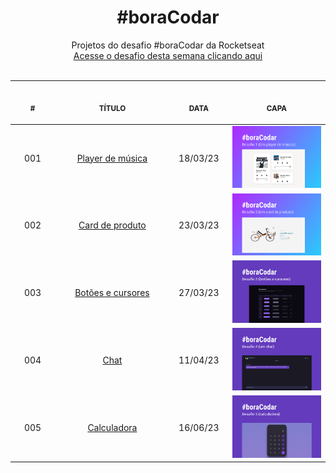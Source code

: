 <h1 align="center">
    #boraCodar
</h1>

<p align="center">
    Projetos do desafio #boraCodar da Rocketseat 
    <br>
    <a href="https://boracodar.dev">Acesse o desafio desta semana clicando aqui</a>
    <br>
    <br>
</p>

<table align="center">
    <thead>
        <tr>
            <th align="center">
                <img width="100" height="1"> 
                <p>
                    <small>#</small>
                </p>
            </th>
            <th align="center">
                <img width="300" height="1"> 
                <p> 
                    <small>
                        TÍTULO
                    </small>
                </p>
            </th>
            <th align="center">
                <img width="100" height="1">
                <p> 
                    <small>
                    DATA
                    </small>
                </p>
            </th>
            <th align="center">
                <img width="300" height="1">
                <p> 
                    <small>
                    CAPA
                    </small>
                </p>
            </th>
        </tr>
    </thead>
    <tbody>
        <tr>
            <td align="center">001</td>
            <td align="center">
                <a href="./001">Player de música</a>
            </td>
            <td align="center">18/03/23</td>
            <td align="center">
                <a href="./001">
                    <img width="300" src="./001/.github/musicPlayer.png" />
                </a>
            </td>
        </tr>
        <tr>
            <td align="center">002</td>
            <td align="center">
                <a href="./002">Card de produto</a>
            </td>
            <td align="center">23/03/23</td>
            <td align="center">
                <a href="./002">
                    <img width="300" src="./002/.github/productCard.png" />
                </a>
            </td>
        </tr>
        <tr>
            <td align="center">003</td>
            <td align="center">
                <a href="./003">Botões e cursores</a>
            </td>
            <td align="center">27/03/23</td>
            <td align="center">
                <a href="./003">
                    <img width="300" src="./003/.github/ButtonsCursors.png" />
                </a>
            </td>
        </tr>
        <tr>
            <td align="center">004</td>
            <td align="center">
                <a href="./004">Chat</a>
            </td>
            <td align="center">11/04/23</td>
            <td align="center">
                <a href="./004">
                    <img width="300" src="./004/.github/chat.png" />
                </a>
            </td>
        </tr>
        <tr>
            <td align="center">005</td>
            <td align="center">
                <a href="./005">Calculadora</a>
            </td>
            <td align="center">16/06/23</td>
            <td align="center">
                <a href="./005">
                    <img width="300" src="./005/.github/calculadora.png" />
                </a>
            </td>
        </tr>
    </tbody>
</table>
